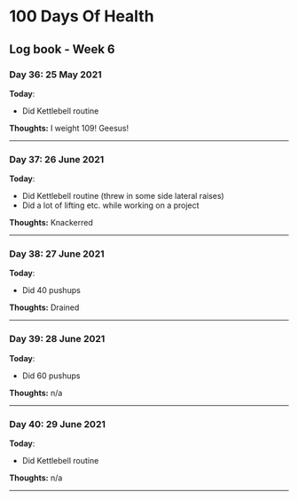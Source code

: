 # 100 Days Of Health

## Log book - Week 6

### Day 36: 25 May 2021

**Today**:

* Did Kettlebell routine

**Thoughts:** I weight 109! Geesus!

---

### Day 37: 26 June 2021

**Today**:

* Did Kettlebell routine (threw in some side lateral raises)
* Did a lot of lifting etc. while working on a project

**Thoughts:** Knackerred

---

### Day 38: 27 June 2021

**Today**:

* Did 40 pushups

**Thoughts:** Drained

---

### Day 39: 28 June 2021

**Today**:

* Did 60 pushups

**Thoughts:** n/a

---

### Day 40: 29 June 2021

**Today**:

* Did Kettlebell routine

**Thoughts:** n/a

---
